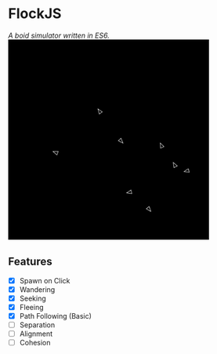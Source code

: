# FlockJS
_A boid simulator written in ES6._
![progress](progress.gif)

## Features
- [x] Spawn on Click
- [x] Wandering
- [x] Seeking
- [x] Fleeing
- [x] Path Following (Basic)
- [ ] Separation
- [ ] Alignment
- [ ] Cohesion